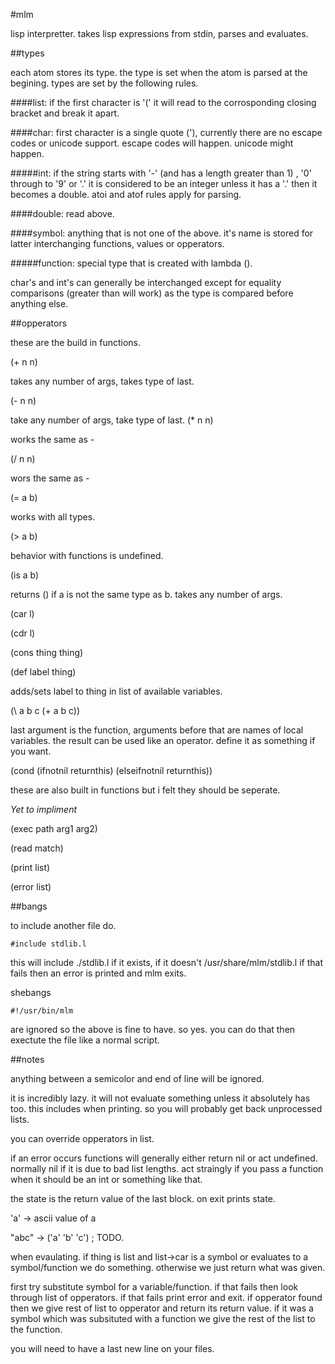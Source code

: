 #mlm


lisp interpretter.
takes lisp expressions from stdin, parses and evaluates.

##types

each atom stores its type. the type is set when the atom is parsed at 
the begining. types are set by the following rules.

####list:
if the first character is '(' it will read to the corrosponding
closing bracket and break it apart.

####char:
first character is a single quote ('), currently there are no
escape codes or unicode support. escape codes will happen. 
unicode might happen.

#####int:
if the string starts with '-' (and has a length greater than 1)
, '0' through to '9' or '.' it is considered to be an integer 
unless it has a '.' then it becomes a double. atoi and atof rules
apply for parsing.

####double:	
read above.

####symbol:	
anything that is not one of the above. it's name is stored for
latter interchanging functions, values or opperators.

#####function: 
special type that is created with lambda (\). 

char's and int's can generally be interchanged except for equality comparisons 
(greater than will work) as the type is compared before anything else. 

##opperators

these are the build in functions.

(+ n n)
	
takes any number of args, takes type of last.

(- n n)
	
take any number of args, take type of last.
(* n n)
	
works the same as -

(/ n n)
	
wors the same as -

(= a b)
	
works with all types.

(> a b)
	
behavior with functions is undefined.

(is a b)
	
returns () if a is not the same type as b. takes any number of args.

(car l)

(cdr l)

(cons thing thing)

(def label thing)
	
adds/sets label to thing in list of available variables.

(\ a b c (+ a b c))

last argument is the function, arguments before that are
names of local variables. the result can be used like an 
operator. define it as something if you want.

(cond (ifnotnil returnthis) (elseifnotnil returnthis))

these are also built in functions but i felt they should be seperate.

*Yet to impliment*

(exec path arg1 arg2)

(read match)

(print list)

(error list)

##bangs

to include another file do.

	#include stdlib.l

this will include ./stdlib.l if it exists, if it doesn't /usr/share/mlm/stdlib.l
if that fails then an error is printed and mlm exits.

shebangs

	#!/usr/bin/mlm

are ignored so the above is fine to have. so yes. you can do that then exectute the
file like a normal script.

##notes

anything between a semicolor and end of line will be ignored.

it is incredibly lazy. it will not evaluate something unless it absolutely 
has too. this includes when printing. so you will probably get back unprocessed
lists.

you can override opperators in list.

if an error occurs functions will generally either return nil or act undefined.
normally nil if it is due to bad list lengths. act straingly if you pass a 
function when it should be an int or something like that.

the state is the return value of the last block.
on exit prints state.

'a' -> ascii value of a

"abc" -> ('a' 'b' 'c') ; TODO.

when evaulating.
if thing is list and list->car is a symbol or evaluates to a symbol/function
we do something. otherwise we just return what was given.

first try substitute symbol for a variable/function. if that fails then 
look through list of opperators. if that fails print error and exit. if 
opperator found then we give rest of list to opperator and return its return 
value. if it was a symbol which was subsituted with a function we give the 
rest of the list to the function.

you will need to have a last new line on your files.